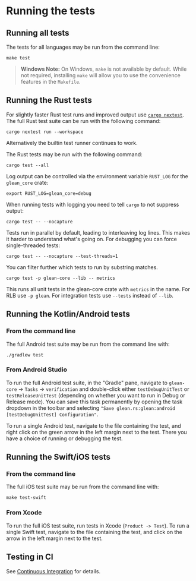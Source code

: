 # Running the tests

## Running all tests

The tests for all languages may be run from the command line:

```
make test
```

> **Windows Note:** On Windows, `make` is not available by default. While not required, installing `make` will allow you to use the convenience features in the `Makefile`.

## Running the Rust tests

For slightly faster Rust test runs and improved output use [`cargo nextest`](https://nexte.st/).  
The full Rust test suite can be run with the following command:

```
cargo nextest run --workspace
```

Alternatively the builtin test runner continues to work.

The Rust tests may be run with the following command:

```
cargo test --all
```

Log output can be controlled via the environment variable `RUST_LOG` for the `glean_core` crate:

```
export RUST_LOG=glean_core=debug
```

When running tests with logging you need to tell `cargo` to not suppress output:

```
cargo test -- --nocapture
```

Tests run in parallel by default, leading to interleaving log lines.
This makes it harder to understand what's going on.
For debugging you can force single-threaded tests:

```
cargo test -- --nocapture --test-threads=1
```

You can filter further which tests to run by substring matches.

```
cargo test -p glean-core --lib -- metrics
```

This runs all unit tests in the glean-core crate with `metrics` in the name.
For RLB use `-p glean`.
For integration tests use `--tests` instead of `--lib`.


## Running the Kotlin/Android tests

### From the command line

The full Android test suite may be run from the command line with:

```
./gradlew test
```

### From Android Studio

To run the full Android test suite, in the "Gradle" pane, navigate to `glean-core` -> `Tasks` -> `verification` and double-click either `testDebugUnitTest` or `testReleaseUnitTest` (depending on whether you want to run in Debug or Release mode).
You can save this task permanently by opening the task dropdown in the toolbar and selecting `"Save glean.rs:glean:android [testDebugUnitTest] Configuration"`.

To run a single Android test, navigate to the file containing the test, and right click on the green arrow in the left margin next to the test.  There you have a choice of running or debugging the test.

## Running the Swift/iOS tests

### From the command line

The full iOS test suite may be run from the command line with:

```
make test-swift
```

### From Xcode

To run the full iOS test suite, run tests in Xcode (`Product -> Test`).
To run a single Swift test, navigate to the file containing the test,
and click on the arrow in the left margin next to the test.

## Testing in CI

See [Continuous Integration](ci.md) for details.
